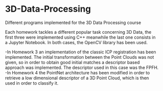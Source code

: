 # 3D-Data-Processing
Different programs implemented for the 3D Data Processing course

Each homework tackles a different popular task concerning 3D Data, the first three were implemented using C++ meanwhile the last one consists in a Jupyter Notebook. In both cases, the OpenCV library has been used.



-In Homework 3 an implementation of the classic ICP registration has been implemented. The initial transformation between the Point Clouds was not given, so in order to obtain good initial matches a descriptor based approach was implemented. The descriptor used in this case was the FPFH.
-In Homework 4 the PointNet architecture has been modified in order to retrieve a low dimensional descriptor of a 3D Point Cloud, which is then used in order to classify it.
